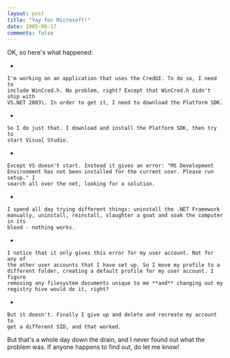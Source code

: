 ```yaml
---
layout: post
title: "Yay for Microsoft!"
date: 2005-06-17
comments: false
---
```

OK, so here's what happened:



    
*   
    
    I'm working on an application that uses the CredUI. To do so, I need to
    include WinCred.h. No problem, right? Except that WinCred.h didn't ship with
    VS.NET 2003\. In order to get it, I need to download the Platform SDK.
    
    
*   
    
    So I do just that. I download and install the Platform SDK, then try to
    start Visual Studio.
    
    
*   
    
    Except VS doesn't start. Instead it gives an error: "MS Development
    Environment has not been installed for the current user. Please run setup." I
    search all over the net, looking for a solution.
    
    
*   
    
    I spend all day trying different things: uninstall the .NET Framework
    manually, uninstall, reinstall, slaughter a goat and soak the computer in its
    blood - nothing works.
    
    
*   
    
    I notice that it only gives this error for my user account. Not for any of
    the other user accounts that I have set up. So I move my profile to a
    different folder, creating a default profile for my user account. I figure
    removing any filesystem documents unique to me **and** changing out my
    registry hive would do it, right?
    
    
*   
    
    But it doesn't. Finally I give up and delete and recreate my account to
    get a different SID, and that worked.
    
    
    





But that's a whole day down the drain, and I never found out what the problem
was. If anyone happens to find out, do let me know!
